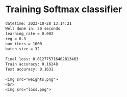 # Training Softmax classifier  
    datetime: 2023-10-28 13:14:21  
    Well done in: 30 seconds  
    learning_rate = 0.002  
    reg = 0.3  
    num_iters = 1000  
    batch_size = 32  

    Final loss: 0.012775716402813463   
    Train accuracy: 0.16248   
    Test accuracy: 0.1631  

    <img src="weights.png">  
    <br>
    <img src="loss.png">
    